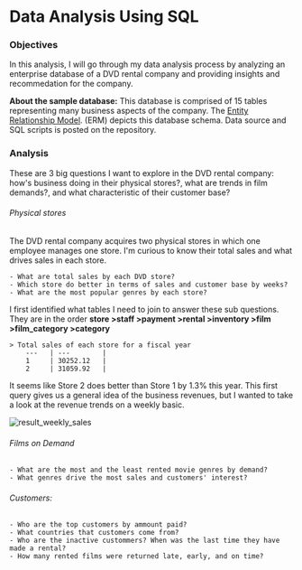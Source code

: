 # Data Analysis Using SQL 

### Objectives

In this analysis, I will go through my data analysis process by analyzing an enterprise database of a DVD rental company and providing insights and recommedation for the company.
 
**About the sample database:** This database is comprised of 15 tables representing many business aspects of the company. The [Entity Relationship Model](https://sp.postgresqltutorial.com/wp-content/uploads/2018/03/printable-postgresql-sample-database-diagram.pdf). (ERM) depicts this database schema. Data source and SQL scripts is posted on the repository.
	
### Analysis  
These are 3 big questions I want to explore in the DVD rental company: how's business doing in their physical stores?, what are trends in film demands?, and what characteristic of their customer base?

###### Physical stores
The DVD rental company acquires two physical stores in which one employee manages one store. I'm curious to know their total sales and what drives sales in each store.

	- What are total sales by each DVD store? 
	- Which store do better in terms of sales and customer base by weeks?
	- What are the most popular genres by each store?

I first identified what tables I need to join to answer these sub questions. 
They are in the order **store >staff >payment >rental >inventory >film >film_category >category** 

	> Total sales of each store for a fiscal year
		---   | ---        | 
		1     | 30252.12   | 
		2     | 31059.92   |

It seems like Store 2 does better than Store 1 by 1.3% this year. This first query gives us a general idea of the business revenues, but I wanted to take a look at the revenue trends on a weekly basic.

![result_weekly_sales](https://user-images.githubusercontent.com/77992392/106069436-5a961900-60b7-11eb-9e84-8478ed1525a9.PNG) 	
	



###### Films on Demand
	- What are the most and the least rented movie genres by demand?
	- What genres drive the most sales and customers' interest? 
###### Customers: 	
	- Who are the top customers by ammount paid?
	- What countries that customers come from? 
	- Who are the inactive custommers? When was the last time they have made a rental? 
	- How many rented films were returned late, early, and on time? 
	

